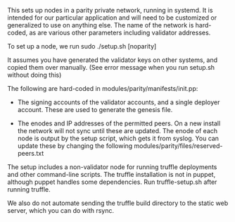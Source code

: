 This sets up nodes in a parity private network, running in systemd. It is intended for our particular application and will need to be customized or generalized to use on anything else. The name of the network is hard-coded, as are various other parameters including validator addresses.

To set up a node, we run
sudo ./setup.sh [noparity]

It assumes you have generated the validator keys on other systems, and copied them over manually. (See error message when you run setup.sh without doing this)

The following are hard-coded in modules/parity/manifests/init.pp:

 * The signing accounts of the validator accounts, and a single deployer account. These are used to generate the genesis file.

 * The enodes and IP addresses of the permitted peers. On a new install the network will not sync until these are updated.
   The enode of each node is output by the setup script, which gets it from syslog.
   You can update these by changing the following
   modules/parity/files/reserved-peers.txt

The setup includes a non-validator node for running truffle deployments and other command-line scripts.
The truffle installation is not in puppet, although puppet handles some dependencies. 
Run truffle-setup.sh after running truffle.

We also do not automate sending the truffle build directory to the static web server, which you can do with rsync.
